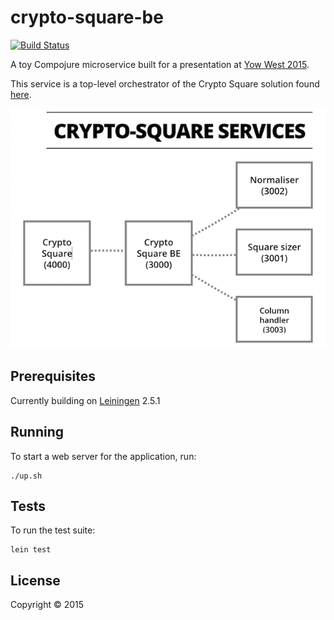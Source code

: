 # crypto-square-be

[![Build Status](https://travis-ci.org/andeemarks/crypto-square-be.svg?branch=master)](https://travis-ci.org/andeemarks/crypto-square-be)

A toy Compojure microservice built for a presentation at [Yow West 2015][1].

This service is a top-level orchestrator of the Crypto Square solution found [here][3].

![](https://github.com/andeemarks/column-handler/blob/master/resources/public/img/services.png)

[3]: http://garajeando.blogspot.com.au/2015/05/exercism-crypto-square-in-clojure.html

[1]: https://a.confui.com/-LsHgG00I

## Prerequisites

Currently building on [Leiningen][2] 2.5.1

[2]: https://github.com/technomancy/leiningen

## Running

To start a web server for the application, run:

    ./up.sh

## Tests

To run the test suite:

	lein test

## License

Copyright © 2015
